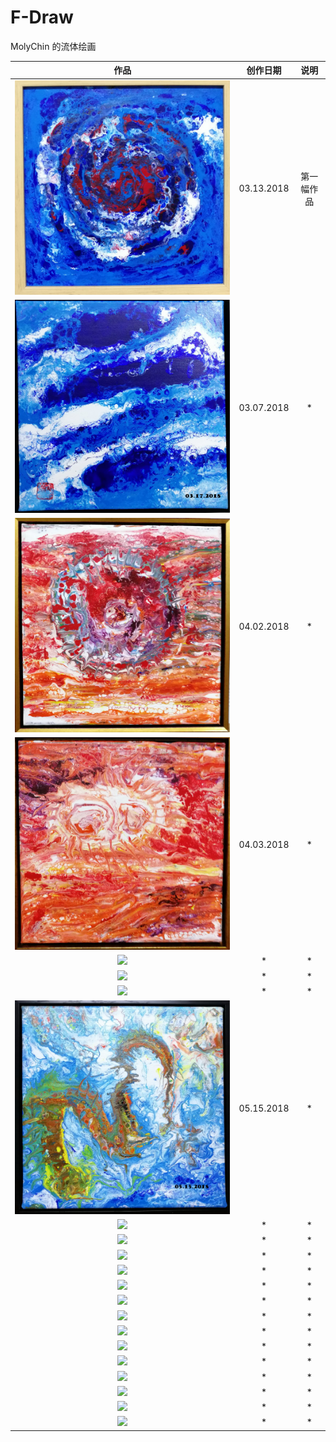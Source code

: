 # F-Draw
MolyChin 的流体绘画

|作品|创作日期|说明|
|:---:|:---:|:---:|
|![](res/2018/S-03.13.2018-P.Jpg)|03.13.2018|第一幅作品|
|![](res/2018/S-03-17-2018.jpg)|03.07.2018|*|
|![](res/2018/S-IMG_20180630_160232a.jpg)|04.02.2018|*|
|![](res/2018/S-IMG_20180630_160029a.jpg)|04.03.2018|*|
|![](res/2018/)|*|*|
|![](res/2018/)|*|*|
|![](res/2018/)|*|*|
|![](res/2018/S-05-15-2018.jpg)|05.15.2018|*|
|![](res/2018/)|*|*|
|![](res/2018/)|*|*|
|![](res/2018/)|*|*|
|![](res/2018/)|*|*|
|![](res/2018/)|*|*|
|![](res/2018/)|*|*|
|![](res/2018/)|*|*|
|![](res/2018/)|*|*|
|![](res/2018/)|*|*|
|![](res/2018/)|*|*|
|![](res/2018/)|*|*|
|![](res/2018/)|*|*|
|![](res/2018/)|*|*|
|![](res/2018/)|*|*|
